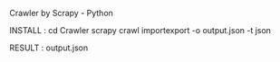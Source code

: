 Crawler by Scrapy - Python

INSTALL :
  cd Crawler
  scrapy crawl importexport -o output.json -t json

RESULT  : output.json

